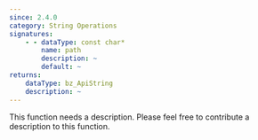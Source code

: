 ```yaml
---
since: 2.4.0
category: String Operations
signatures:
    - - dataType: const char*
        name: path
        description: ~
        default: ~
returns:
    dataType: bz_ApiString
    description: ~
---
```


This function needs a description. Please feel free to contribute a description to this function.
